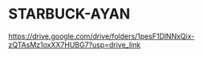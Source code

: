 # STARBUCK-AYAN
https://drive.google.com/drive/folders/1pesF1DlNNxQix-zQTAsMz1oxXX7HUBG7?usp=drive_link
